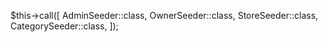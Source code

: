 $this->call([
    AdminSeeder::class,
    OwnerSeeder::class,
    StoreSeeder::class,
    CategorySeeder::class,
]);